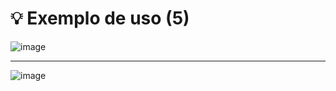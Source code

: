 # 💡 Exemplo de uso (5)

![image](https://github.com/user-attachments/assets/1e2db3f4-343c-4230-a5b4-43d6bd4ff475)

---

![image](https://github.com/user-attachments/assets/8d083612-2a35-44a0-a8f7-1e0616ba8abc)
